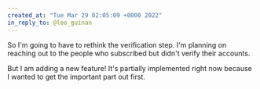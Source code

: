 ```yaml
---
created_at: "Tue Mar 29 02:05:09 +0000 2022"
in_reply_to: @leo_guinan
---
```


So I'm going to have to rethink the verification step. I'm planning on reaching out to the people who subscribed but didn't verify their accounts.

But I am adding a new feature! It's partially implemented right now because I wanted to get the important part out first.